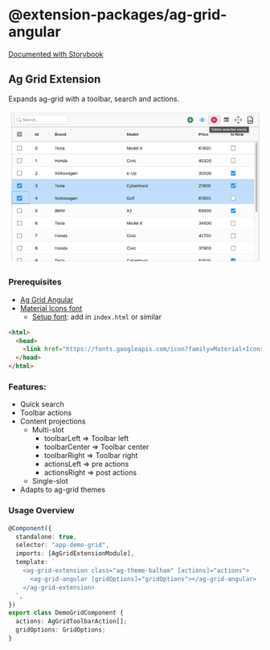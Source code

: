 # @extension-packages/ag-grid-angular

[Documented with Storybook](https://extension-packages.github.io/ag-grid-angular/)

## Ag Grid Extension

Expands ag-grid with a toolbar, search and actions.

![Ag Grid Extension](static/ag-grid-extension.png "Ag Grid Extension")

### Prerequisites

- [Ag Grid Angular](https://www.ag-grid.com/angular-data-grid/getting-started/)
- [Material Icons font](https://fonts.google.com/icons?icon.set=Material+Icons&icon.style=Outlined)
  - [Setup font](https://developers.google.com/fonts/docs/material_icons#icon_font_for_the_web): add in `index.html` or similar

```html
<html>
  <head>
    <link href="https://fonts.googleapis.com/icon?family=Material+Icons+Outlined" rel="stylesheet" />
  </head>
</html>
```

### Features:

- Quick search
- Toolbar actions
- Content projections
  - Multi-slot
    - toolbarLeft => Toolbar left
    - toolbarCenter => Toolbar center
    - toolbarRight => Toolbar right
    - actionsLeft => pre actions
    - actionsRight => post actions
  - Single-slot
- Adapts to ag-grid themes

### Usage Overview

```ts
@Component({
  standalone: true,
  selector: "app-demo-grid",
  imports: [AgGridExtensionModule],
  template: `
    <ag-grid-extension class="ag-theme-balham" [actions]="actions">
      <ag-grid-angular [gridOptions]="gridOptions"></ag-grid-angular>
    </ag-grid-extension>
  `,
})
export class DemoGridComponent {
  actions: AgGridToolbarAction[];
  gridOptions: GridOptions;
}
```
